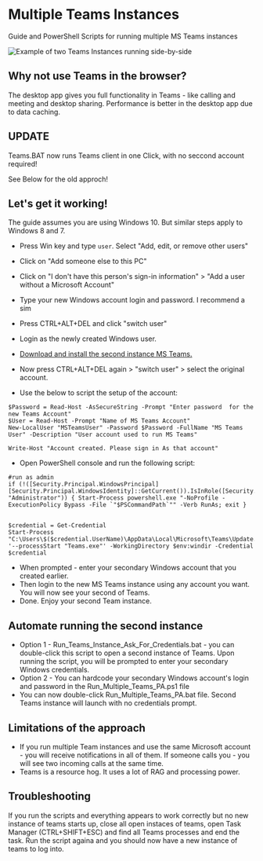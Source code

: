# Multiple Teams Instances
Guide and PowerShell Scripts for running multiple MS Teams instances

![Example of two Teams Instances running side-by-side](Multiple.png)

## Why not use Teams in the browser? 
The desktop app gives you full functionality in Teams - like calling and meeting and desktop sharing. Performance is better in the desktop app due to data caching.

## UPDATE ##

Teams.BAT now runs Teams client in one Click, with no seccond account required!

See Below for the old approch!

###


## Let's get it working!

The guide assumes you are using Windows 10. But similar steps apply to Windows 8 and 7.

- Press Win key and type `user`. Select "Add, edit, or remove other users"
- Click on "Add someone else to this PC"
- Click on "I don't have this person's sign-in information" > "Add a user without a Microsoft Account"
- Type your new Windows account login and password. I recommend a sim
- Press CTRL+ALT+DEL and click "switch user"
- Login as the newly created Windows user.
- [Download and install the second instance MS Teams.](https://teams.microsoft.com/downloads)
- Now press CTRL+ALT+DEL again > "switch user" > select the original account.

- Use the below to script the setup of the account:
```
$Password = Read-Host -AsSecureString -Prompt "Enter password  for the new Teams Account"
$User = Read-Host -Prompt "Name of MS Teams Account"
New-LocalUser "MSTeamsUser" -Password $Password -FullName "MS Teams User" -Description "User account used to run MS Teams"

Write-Host "Account created. Please sign in As that account"
```

- Open PowerShell console and run the following script:

```
#run as admin 
if (!([Security.Principal.WindowsPrincipal][Security.Principal.WindowsIdentity]::GetCurrent()).IsInRole([Security.Principal.WindowsBuiltInRole] "Administrator")) { Start-Process powershell.exe "-NoProfile -ExecutionPolicy Bypass -File `"$PSCommandPath`"" -Verb RunAs; exit }


$credential = Get-Credential
Start-Process "C:\Users\$($credential.UserName)\AppData\Local\Microsoft\Teams\Update.exe" '--processStart "Teams.exe"' -WorkingDirectory $env:windir -Credential $credential
```

- When prompted - enter your secondary Windows account that you created earlier.
- Then login to the new MS Teams instance using any account you want. You will now see your second of Teams.
- Done. Enjoy your second Team instance.

## Automate running the second instance

- Option 1 - Run_Teams_Instance_Ask_For_Credentials.bat - you can double-click this script to open a second instance of Teams. Upon running the script, you will be prompted to enter your secondary Windows credentials.
- Option 2 - You can hardcode your secondary Windows account's login and password in the Run_Multiple_Teams_PA.ps1 file
- You can now double-click Run_Multiple_Teams_PA.bat file. Second Teams instance will launch with no credentials prompt.


## Limitations of the approach

- If you run multiple Team instances and use the same Microsoft account - you will receive notifications in all of them. If someone calls you - you will see two incoming calls at the same time.
- Teams is a resource hog. It uses a lot of RAG and processing power.

## Troubleshooting

If you run the scripts and everything appears to work correctly but no new instance of teams starts up, close all open instaces of teams, open Task Manager (CTRL+SHIFT+ESC) and find all Teams processes and end the task. Run the script againa and you should now have a new instance of teams to log into. 

